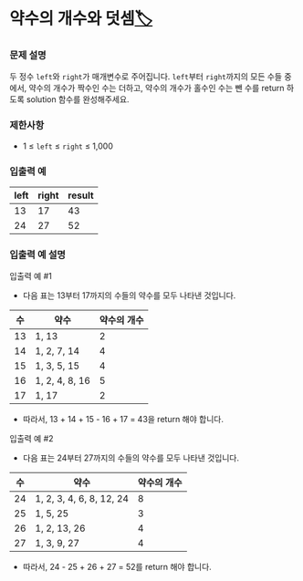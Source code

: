 # 약수의 개수와 덧셈[🏷️](https://programmers.co.kr/learn/courses/30/lessons/77884)

### 문제 설명
두 정수 `left`와 `right`가 매개변수로 주어집니다. `left`부터 `right`까지의 모든 수들 중에서, 약수의 개수가 짝수인 수는 더하고, 약수의 개수가 홀수인 수는 뺀 수를 return 하도록 solution 함수를 완성해주세요.

### 제한사항
- 1 ≤ `left` ≤ `right` ≤ 1,000

### 입출력 예
left | right | result
---|---|---
13 | 17 | 43
24 | 27 | 52

### 입출력 예 설명
입출력 예 #1
- 다음 표는 13부터 17까지의 수들의 약수를 모두 나타낸 것입니다.

수 | 약수 | 약수의 개수
---|---|---
13 | 1, 13 | 2
14 | 1, 2, 7, 14 | 4
15 | 1, 3, 5, 15 | 4
16 | 1, 2, 4, 8, 16 | 5
17 | 1, 17 | 2

- 따라서, 13 + 14 + 15 - 16 + 17 = 43을 return 해야 합니다.

입출력 예 #2
- 다음 표는 24부터 27까지의 수들의 약수를 모두 나타낸 것입니다.

수 | 약수 | 약수의 개수
---|---|---
24 | 1, 2, 3, 4, 6, 8, 12, 24 | 8
25 | 1, 5, 25 | 3
26 | 1, 2, 13, 26 | 4
27 | 1, 3, 9, 27 | 4

- 따라서, 24 - 25 + 26 + 27 = 52를 return 해야 합니다.
